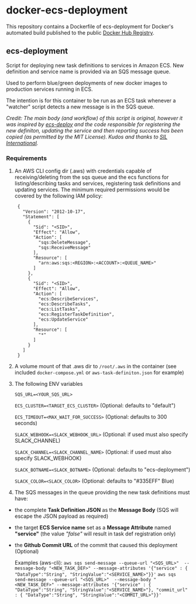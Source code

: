 docker-ecs-deployment
=====================

This repository contains a Dockerfile of ecs-deployment for Docker's automated build published to the public [Docker Hub Registry](https://registry.hub.docker.com/).

ecs-deployment
--------------

Script for deploying new task definitions to services in Amazon ECS. New definition and service name is provided via an SQS message queue.

Used to perform blue/green deployments of new docker images to production services running in ECS.

The intention is for this container to be run as an ECS task whenever a "watcher" script detects a new message is in the SQS queue.

_Credit: The main body (and workflow) of this script is original, however it was inspired by [ecs-deploy](https://github.com/silinternational/ecs-deploy) and the code responsible for registering the new definiton, updating the service and then reporting success has been copied (as permitted by the MIT License). Kudos and thanks to [SIL International](https://github.com/silinternational/)._

### Requirements

1. An AWS CLI config dir (.aws) with credentials capable of receiving/deleting from the sqs queue and the ecs functions for listing/describing tasks and services, registering task definitions and updating services. The minimum required permissions would be covered by the following IAM policy:

   ```
	{
	  "Version": "2012-10-17",
	  "Statement": [
	    {
	      "Sid": "<SID>",
	      "Effect": "Allow",
	      "Action": [
	        "sqs:DeleteMessage",
	        "sqs:ReceiveMessage"
	      ],
	      "Resource": [
	        "arn:aws:sqs:<REGION>:<ACCOUNT>:<QUEUE_NAME>"
	      ]
	    },
	    {
	      "Sid": "<SID>",
	      "Effect": "Allow",
	      "Action": [
	        "ecs:DescribeServices",
	        "ecs:DescribeTasks",
	        "ecs:ListTasks",
	        "ecs:RegisterTaskDefinition",
	        "ecs:UpdateService"
	      ],
	      "Resource": [
	        "*"
	      ]
	    }
	  ]
	}
   ```
   
2. A volume mount of that .aws dir to `/root/.aws` in the container (see included `docker-compose.yml` or `aws-task-definiton.json` for example)

3. The following ENV variables 

   `SQS_URL=<YOUR_SQS_URL>`
   
   `ECS_CLUSTER=<TARGET_ECS_CLUSTER>` (Optional: defaults to "default")
   
   `ECS_TIMEOUT=<MAX_WAIT_FOR_SUCCESS>` (Optional: defaults to 300 seconds)
   
   `SLACK_WEBHOOK=<SLACK_WEBHOOK_URL>` (Optional: if used must also specify SLACK_CHANNEL)
   
   `SLACK_CHANNEL=<SLACK_CHANNEL_NAME>` (Optional: if used must also specify SLACK_WEBHOOK)
   
   `SLACK_BOTNAME=<SLACK_BOTNAME>` (Optional: defaults to "ecs-deployment")

   `SLACK_COLOR=<SLACK_COLOR>` (Optional: defaults to "#335EFF" Blue)
   
4. The SQS messages in the queue providing the new task definitions must have:
 - the complete **Task Definition JSON** as the **Message Body** (SQS will escape the JSON payload as required)
 - the target **ECS Service name** set as a **Message Attribute** named **"service"** (the value *"false"* will result in task def registration only)
 - the **Github Commit URL** of the commit that caused this deployment (Optional)

   Examples (aws-cli): 
   `aws sqs send-message --queue-url "<SQS_URL>"  --message-body "<NEW_TASK_DEF>" --message-attributes '{"service" : { "DataType":"String", "StringValue":"<SERVICE_NAME>"}}'`
   `aws sqs send-message --queue-url "<SQS_URL>"  --message-body "<NEW_TASK_DEF>" --message-attributes '{"service" : { "DataType":"String", "StringValue":"<SERVICE_NAME>"}, "commit_url" : { "DataType":"String", "StringValue":"<COMMIT_URL>"}}'`
